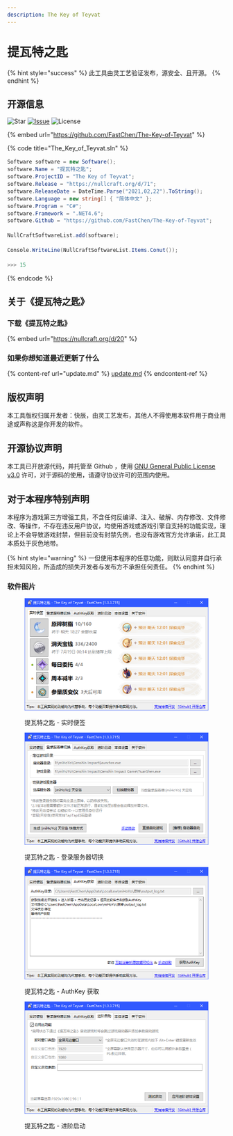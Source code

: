 ```yaml
---
description: The Key of Teyvat
---
```


# 提瓦特之匙

{% hint style="success" %}
此工具由灵工艺验证发布，源安全、且开源。
{% endhint %}

## 开源信息

![Star](https://img.shields.io/github/stars/fastchen/The-Key-of-Teyvat?label=Star\&logo=github) [![Issue](https://img.shields.io/github/issues/fastchen/The-Key-of-Teyvat?label=Issues)](https://github.com/FastChen/The-Key-of-Teyvat/issues) ![License](https://img.shields.io/github/license/fastchen/The-Key-of-Teyvat?label=License)

{% embed url="https://github.com/FastChen/The-Key-of-Teyvat" %}

{% code title="The_Key_of_Teyvat.sln" %}
```csharp
Software software = new Software();
software.Name = "提瓦特之匙";
software.ProjectID = "The Key of Teyvat";
software.Release = "https://nullcraft.org/d/71";
software.ReleaseDate = DateTime.Parse("2021,02,22").ToString();
software.Language = new string[] { "简体中文" };
software.Program = "C#";
software.Framework = ".NET4.6";
software.Github = "https://github.com/FastChen/The-Key-of-Teyvat";

NullCraftSoftwareList.add(software);

Console.WriteLine(NullCraftSoftwareList.Items.Conut());

>>> 15
```
{% endcode %}

## 关于《提瓦特之匙》

### 下载《提瓦特之匙》

{% embed url="https://nullcraft.org/d/20" %}

### 如果你想知道最近更新了什么

{% content-ref url="update.md" %}
[update.md](update.md)
{% endcontent-ref %}

## 版权声明

本工具版权归属开发者：快辰，由灵工艺发布，其他人不得使用本软件用于商业用途或声称这是你开发的软件。

## 开源协议声明

本工具已开放源代码，并托管至 Github ，使用 [GNU General Public License v3.0](https://github.com/FastChen/The-Key-of-Teyvat/blob/master/LICENSE) 许可，对于源码的使用，请遵守协议许可的范围内使用。

## 对于本程序特别声明

本程序为游戏第三方增强工具，不含任何反编译、注入、破解、内存修改、文件修改、等操作，不存在违反用户协议，均使用游戏或游戏引擎自支持的功能实现，理论上不会导致游戏封禁，但目前没有封禁先例，也没有游戏官方允许承诺，此工具本质处于灰色地带。

{% hint style="warning" %}
一但使用本程序的任意功能，则默认同意并自行承担未知风险，所造成的损失开发者与发布方不承担任何责任。
{% endhint %}

### 软件图片

<figure><img src="../../.gitbook/assets/the-key-of-teyvat_1.png" alt=""><figcaption><p>提瓦特之匙 - 实时便签</p></figcaption></figure>

<figure><img src="../../.gitbook/assets/the-key-of-teyvat_2.png" alt=""><figcaption><p>提瓦特之匙 - 登录服务器切换</p></figcaption></figure>

<figure><img src="../../.gitbook/assets/the-key-of-teyvat_3.png" alt=""><figcaption><p>提瓦特之匙 - AuthKey 获取</p></figcaption></figure>

<figure><img src="../../.gitbook/assets/the-key-of-teyvat_4.png" alt=""><figcaption><p>提瓦特之匙 - 进阶启动</p></figcaption></figure>
